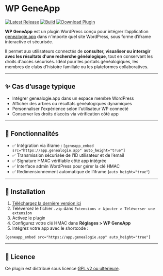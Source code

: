 # WP GeneApp

[![Latest Release](https://img.shields.io/github/v/release/frankbracq/geneapp-wp?label=Latest%20Release)](https://github.com/frankbracq/geneapp-wp/releases/latest)
[![Build](https://github.com/frankbracq/geneapp-wp/actions/workflows/tag-and-build.yml/badge.svg)](https://github.com/frankbracq/geneapp-wp/actions)
[![Download Plugin](https://img.shields.io/github/downloads/frankbracq/geneapp-wp/total?label=Download%20Plugin)](https://github.com/frankbracq/geneapp-wp/releases/latest)

**WP GeneApp** est un plugin WordPress conçu pour intégrer l’application [genealogie.app](https://genealogie.app) dans n’importe quel site WordPress, sous forme d’iframe interactive et sécurisée.

Il permet aux utilisateurs connectés de **consulter, visualiser ou interagir avec les résultats d'une recherche généalogique**, tout en conservant les droits d'accès sécurisés.
Idéal pour les portails généalogiques, les membres de clubs d'histoire familiale ou les plateformes collaboratives.

---

## ✨ Cas d’usage typique

- Intégrer genealogie.app dans un espace membre WordPress
- Afficher des arbres ou résultats généalogiques dynamiques
- Personnaliser l'expérience selon l'utilisateur WP connecté
- Conserver les droits d’accès via vérification côté app

---

## 🔧 Fonctionnalités

- ✅ Intégration via iframe : `[geneapp_embed src="https://app.genealogie.app" auto_height="true"]`
- ✅ Transmission sécurisée de l’ID utilisateur et de l’email
- ✅ Signature HMAC vérifiable côté app intégrée
- ✅ Interface admin WordPress pour gérer la clé HMAC
- ✅ Redimensionnement automatique de l’iframe (`auto_height="true"`)

---

## 🚀 Installation

1. [Téléchargez la dernière version ici](https://github.com/frankbracq/geneapp-wp/releases/latest)
2. Téléversez le fichier `.zip` dans `Extensions > Ajouter > Téléverser une extension`
3. Activez le plugin
4. Configurez votre clé HMAC dans **Réglages > WP GeneApp**
5. Intégrez votre app avec le shortcode :

```plaintext
[geneapp_embed src="https://app.genealogie.app" auto_height="true"]
```

---

## 📜 Licence

Ce plugin est distribué sous licence [GPL v2 ou ultérieure](https://www.gnu.org/licenses/old-licenses/gpl-2.0.html).
